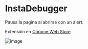 # InstaDebugger
Pausa la pagina al abrirse con un alert.

Extensión en [Chrome Web Store](https://chrome.google.com/)

![image](https://user-images.githubusercontent.com/54257745/163697695-559dbc45-8061-448a-b56b-ceef0270e85b.png)
